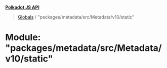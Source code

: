 **[Polkadot JS API](../README.md)**

> [Globals](../globals.md) / "packages/metadata/src/Metadata/v10/static"

# Module: "packages/metadata/src/Metadata/v10/static"
